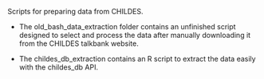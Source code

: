 Scripts for preparing data from CHILDES.


* The old_bash_data_extraction folder contains an unfinished script designed to select and process the data after manually downloading it from the CHILDES talkbank website.

* The childes_db_extraction contains an R script to extract the data easily with the childes_db API.

